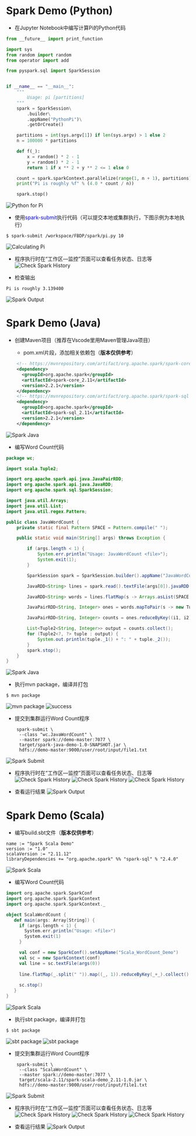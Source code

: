 # Spark Demo (Python)

- 在Jupyter Notebook中编写计算Pi的Python代码

```python
from __future__ import print_function

import sys
from random import random
from operator import add

from pyspark.sql import SparkSession


if __name__ == "__main__":
    """
        Usage: pi [partitions]
    """
    spark = SparkSession\
        .builder\
        .appName("PythonPi")\
        .getOrCreate()

    partitions = int(sys.argv[1]) if len(sys.argv) > 1 else 2
    n = 100000 * partitions

    def f(_):
        x = random() * 2 - 1
        y = random() * 2 - 1
        return 1 if x ** 2 + y ** 2 <= 1 else 0

    count = spark.sparkContext.parallelize(range(1, n + 1), partitions).map(f).reduce(add)
    print("Pi is roughly %f" % (4.0 * count / n))

    spark.stop()

```
![Python for Pi](../images/pi-py.png "pi.py")


- 使用<font color="blue">spark-submit</font>执行代码（可以提交本地或集群执行，下图示例为本地执行）

```
$ spark-submit /workspace/FBDP/spark/pi.py 10
```
![Calculating Pi](../images/pi-exec.png "计算Pi")

- 程序执行时在“工作区—监控”页面可以查看任务状态、日志等
![Check Spark History](../images/spark-history5.png "查看Spark History")

- 检查输出

```
Pi is roughly 3.139400
```
![Spark Output](../images/pi-out.png "查看输出")

# Spark Demo (Java)

- 创建Maven项目（推荐在Vscode里用Maven管理Java项目）

   - pom.xml片段，添加相关依赖包（**版本仅供参考**）

```xml
    <!-- https://mvnrepository.com/artifact/org.apache.spark/spark-core -->
    <dependency>
      <groupId>org.apache.spark</groupId>
      <artifactId>spark-core_2.11</artifactId>
      <version>2.2.1</version>
    </dependency>
    <!-- https://mvnrepository.com/artifact/org.apache.spark/spark-sql -->
    <dependency>
      <groupId>org.apache.spark</groupId>
      <artifactId>spark-sql_2.11</artifactId>
      <version>2.2.1</version>
    </dependency>
```
![Spark Java](../images/vscode-spark-java1.png "POM")


- 编写Word Count代码

```java
package wc;

import scala.Tuple2;

import org.apache.spark.api.java.JavaPairRDD;
import org.apache.spark.api.java.JavaRDD;
import org.apache.spark.sql.SparkSession;

import java.util.Arrays;
import java.util.List;
import java.util.regex.Pattern;

public class JavaWordCount {
    private static final Pattern SPACE = Pattern.compile(" ");

    public static void main(String[] args) throws Exception {

        if (args.length < 1) {
            System.err.println("Usage: JavaWordCount <file>");
            System.exit(1);
        }

        SparkSession spark = SparkSession.builder().appName("JavaWordCount").getOrCreate();

        JavaRDD<String> lines = spark.read().textFile(args[0]).javaRDD();

        JavaRDD<String> words = lines.flatMap(s -> Arrays.asList(SPACE.split(s)).iterator());

        JavaPairRDD<String, Integer> ones = words.mapToPair(s -> new Tuple2<>(s, 1));

        JavaPairRDD<String, Integer> counts = ones.reduceByKey((i1, i2) -> i1 + i2);

        List<Tuple2<String, Integer>> output = counts.collect();
        for (Tuple2<?, ?> tuple : output) {
            System.out.println(tuple._1() + ": " + tuple._2());
        }
        spark.stop();
    }
}

```
![Spark Java](../images/vscode-spark-java2.png "JavaWordCount")


- 执行mvn package，编译并打包

```
$ mvn package
```
![mvn package](../images/vscode-spark-java3.png "mvn package")
![success](../images/vscode-spark-java4.png "mvn package")


- 提交到集群运行Word Count程序
```
    spark-submit \
     --class "wc.JavaWordCount" \
     --master spark://demo-master:7077 \
     target/spark-java-demo-1.0-SNAPSHOT.jar \
     hdfs://demo-master:9000/user/root/input/file1.txt
```
![Spark Submit](../images/vscode-spark-java5.png "Spark Submit")

- 程序执行时在“工作区—监控”页面可以查看任务状态、日志等
![Check Spark History](../images/spark-history2.png "查看Spark History")
![Check Spark History](../images/spark-history3.png "查看Spark History")
![Check Spark History](../images/spark-history4.png "查看Spark History")

- 查看运行结果
![Spark Output](../images/vscode-spark-java6.png "Output")


# Spark Demo (Scala)

- 编写build.sbt文件（**版本仅供参考**）

```
name := "Spark Scala Demo"
version := "1.0"
scalaVersion := "2.11.12"
libraryDependencies += "org.apache.spark" %% "spark-sql" % "2.4.0"
``` 
![Spark Scala](../images/vscode-spark-scala1.png "sbt")

- 编写Word Count代码

```Scala
import org.apache.spark.SparkConf
import org.apache.spark.SparkContext
import org.apache.spark.SparkContext._

object ScalaWordCount {
   def main(args: Array[String]) {
     if (args.length < 1) {
       System.err.println("Usage: <file>")
       System.exit(1)
     }

     val conf = new SparkConf().setAppName("Scala_WordCount_Demo")
     val sc = new SparkContext(conf)
     val line = sc.textFile(args(0))
 
     line.flatMap(_.split(" ")).map((_, 1)).reduceByKey(_+_).collect().foreach(println)
  
     sc.stop()
   }
}
```
![Spark Scala](../images/vscode-spark-scala2.png "ScalaWordCount")


- 执行sbt package，编译并打包

```
$ sbt package
```
![sbt package](../images/vscode-spark-scala3.png "sbt package")
![sbt package](../images/vscode-spark-scala4.png "sbt package")


- 提交到集群运行Word Count程序
```
    spark-submit \
     --class "ScalaWordCount" \
     --master spark://demo-master:7077 \
     target/scala-2.11/spark-scala-demo_2.11-1.0.jar \
     hdfs://demo-master:9000/user/root/input/file1.txt
```
![Spark Submit](../images/vscode-spark-scala5.png "Spark Submit")

- 程序执行时在“工作区—监控”页面可以查看任务状态、日志等
![Check Spark History](../images/spark-history6.png "查看Spark History")
![Check Spark History](../images/spark-history7.png "查看Spark History")
![Check Spark History](../images/spark-history8.png "查看Spark History")

- 查看运行结果
![Spark Output](../images/vscode-spark-scala6.png "Spark Output")
